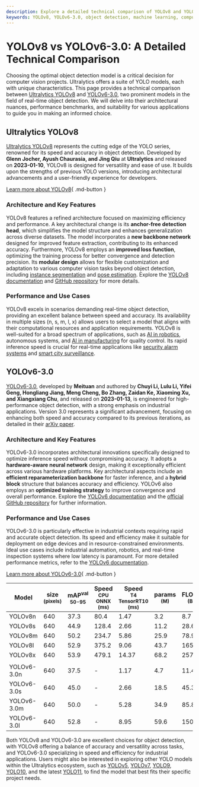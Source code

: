 ```yaml
---
description: Explore a detailed technical comparison of YOLOv8 and YOLOv6-3.0. Learn about architecture, performance, and use cases for real-time object detection.
keywords: YOLOv8, YOLOv6-3.0, object detection, machine learning, computer vision, real-time detection, model comparison, Ultralytics
---
```


# YOLOv8 vs YOLOv6-3.0: A Detailed Technical Comparison

Choosing the optimal object detection model is a critical decision for computer vision projects. Ultralytics offers a suite of YOLO models, each with unique characteristics. This page provides a technical comparison between [Ultralytics YOLOv8](https://docs.ultralytics.com/models/yolov8/) and [YOLOv6-3.0](https://docs.ultralytics.com/models/yolov6/), two prominent models in the field of real-time object detection. We will delve into their architectural nuances, performance benchmarks, and suitability for various applications to guide you in making an informed choice.

<script async src="https://cdn.jsdelivr.net/npm/chart.js@3.9.1/dist/chart.min.js"></script>
<script defer src="../../javascript/benchmark.js"></script>

<canvas id="modelComparisonChart" width="1024" height="400" active-models='["YOLOv8", "YOLOv6-3.0"]'></canvas>

## Ultralytics YOLOv8

[Ultralytics YOLOv8](https://docs.ultralytics.com/models/yolov8/) represents the cutting edge of the YOLO series, renowned for its speed and accuracy in object detection. Developed by **Glenn Jocher, Ayush Chaurasia, and Jing Qiu** at **Ultralytics** and released on **2023-01-10**, YOLOv8 is designed for versatility and ease of use. It builds upon the strengths of previous YOLO versions, introducing architectural advancements and a user-friendly experience for developers.

[Learn more about YOLOv8](https://docs.ultralytics.com/models/yolov8/){ .md-button }

### Architecture and Key Features

YOLOv8 features a refined architecture focused on maximizing efficiency and performance. A key architectural change is its **anchor-free detection head**, which simplifies the model structure and enhances generalization across diverse datasets. The model incorporates a **new backbone network** designed for improved feature extraction, contributing to its enhanced accuracy. Furthermore, YOLOv8 employs an **improved loss function**, optimizing the training process for better convergence and detection precision. Its **modular design** allows for flexible customization and adaptation to various computer vision tasks beyond object detection, including [instance segmentation](https://www.ultralytics.com/glossary/instance-segmentation) and [pose estimation](https://docs.ultralytics.com/tasks/pose/). Explore the [YOLOv8 documentation](https://docs.ultralytics.com/models/yolov8/) and [GitHub repository](https://github.com/ultralytics/ultralytics) for more details.

### Performance and Use Cases

YOLOv8 excels in scenarios demanding real-time object detection, providing an excellent balance between speed and accuracy. Its availability in multiple sizes (n, s, m, l, x) allows users to select a model that aligns with their computational resources and application requirements. YOLOv8 is well-suited for a broad spectrum of applications, such as [AI in robotics](https://www.ultralytics.com/blog/from-algorithms-to-automation-ais-role-in-robotics), autonomous systems, and [AI in manufacturing](https://www.ultralytics.com/solutions/ai-in-manufacturing) for quality control. Its rapid inference speed is crucial for real-time applications like [security alarm systems](https://docs.ultralytics.com/guides/security-alarm-system/) and [smart city surveillance](https://www.ultralytics.com/blog/computer-vision-ai-in-smart-cities).

## YOLOv6-3.0

[YOLOv6-3.0](https://docs.ultralytics.com/models/yolov6/), developed by **Meituan** and authored by **Chuyi Li, Lulu Li, Yifei Geng, Hongliang Jiang, Meng Cheng, Bo Zhang, Zaidan Ke, Xiaoming Xu, and Xiangxiang Chu**, and released on **2023-01-13**, is engineered for high-performance object detection, with a strong emphasis on industrial applications. Version 3.0 represents a significant advancement, focusing on enhancing both speed and accuracy compared to its previous iterations, as detailed in their [arXiv paper](https://arxiv.org/abs/2301.05586).

### Architecture and Key Features

YOLOv6-3.0 incorporates architectural innovations specifically designed to optimize inference speed without compromising accuracy. It adopts a **hardware-aware neural network** design, making it exceptionally efficient across various hardware platforms. Key architectural aspects include an **efficient reparameterization backbone** for faster inference, and a **hybrid block** structure that balances accuracy and efficiency. YOLOv6 also employs an **optimized training strategy** to improve convergence and overall performance. Explore the [YOLOv6 documentation](https://docs.ultralytics.com/models/yolov6/) and the [official GitHub repository](https://github.com/meituan/YOLOv6) for further information.

### Performance and Use Cases

YOLOv6-3.0 is particularly effective in industrial contexts requiring rapid and accurate object detection. Its speed and efficiency make it suitable for deployment on edge devices and in resource-constrained environments. Ideal use cases include industrial automation, robotics, and real-time inspection systems where low latency is paramount. For more detailed performance metrics, refer to the [YOLOv6 documentation](https://docs.ultralytics.com/models/yolov6/).

[Learn more about YOLOv6-3.0](https://docs.ultralytics.com/models/yolov6/){ .md-button }

| Model       | size<br><sup>(pixels) | mAP<sup>val<br>50-95 | Speed<br><sup>CPU ONNX<br>(ms) | Speed<br><sup>T4 TensorRT10<br>(ms) | params<br><sup>(M) | FLOPs<br><sup>(B) |
| ----------- | --------------------- | -------------------- | ------------------------------ | ----------------------------------- | ------------------ | ----------------- |
| YOLOv8n     | 640                   | 37.3                 | 80.4                           | 1.47                                | 3.2                | 8.7               |
| YOLOv8s     | 640                   | 44.9                 | 128.4                          | 2.66                                | 11.2               | 28.6              |
| YOLOv8m     | 640                   | 50.2                 | 234.7                          | 5.86                                | 25.9               | 78.9              |
| YOLOv8l     | 640                   | 52.9                 | 375.2                          | 9.06                                | 43.7               | 165.2             |
| YOLOv8x     | 640                   | 53.9                 | 479.1                          | 14.37                               | 68.2               | 257.8             |
|             |                       |                      |                                |                                     |                    |                   |
| YOLOv6-3.0n | 640                   | 37.5                 | -                              | 1.17                                | 4.7                | 11.4              |
| YOLOv6-3.0s | 640                   | 45.0                 | -                              | 2.66                                | 18.5               | 45.3              |
| YOLOv6-3.0m | 640                   | 50.0                 | -                              | 5.28                                | 34.9               | 85.8              |
| YOLOv6-3.0l | 640                   | 52.8                 | -                              | 8.95                                | 59.6               | 150.7             |

Both YOLOv8 and YOLOv6-3.0 are excellent choices for object detection, with YOLOv8 offering a balance of accuracy and versatility across tasks, and YOLOv6-3.0 specializing in speed and efficiency for industrial applications. Users might also be interested in exploring other YOLO models within the Ultralytics ecosystem, such as [YOLOv5](https://docs.ultralytics.com/models/yolov5/), [YOLOv7](https://docs.ultralytics.com/models/yolov7/), [YOLO9](https://docs.ultralytics.com/models/yolov9/), [YOLO10](https://docs.ultralytics.com/models/yolov10/), and the latest [YOLO11](https://docs.ultralytics.com/models/yolo11/), to find the model that best fits their specific project needs.